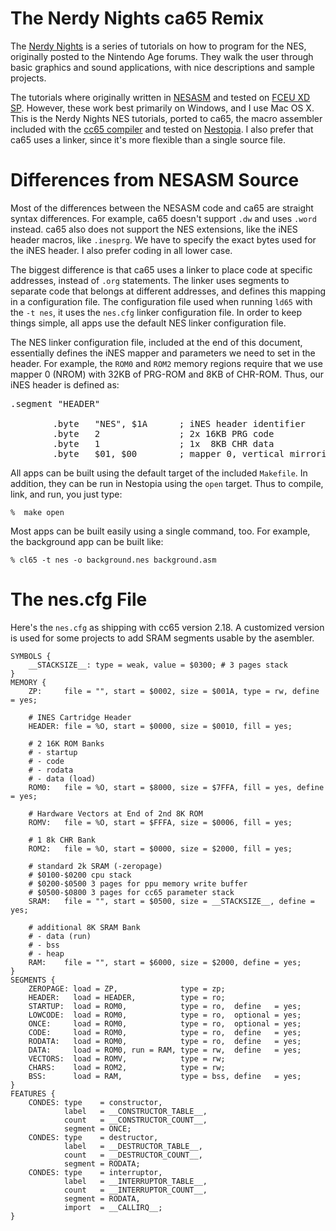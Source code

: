 The Nerdy Nights ca65 Remix
===========================

The [Nerdy Nights][nn] is a series of tutorials on how to program for the NES, originally posted to the Nintendo Age forums.  They walk the user through basic graphics and sound applications, with nice descriptions and sample projects.

The tutorials where originally written in [NESASM][nesasm] and tested on [FCEU XD SP][fceuxdsp].  However, these work best primarily on Windows, and I use Mac OS X.  This is the Nerdy Nights NES tutorials, ported to ca65, the macro assembler included with the [cc65 compiler][cc65] and tested on [Nestopia][nestopia].  I also prefer that ca65 uses a linker, since it's more flexible than a single source file.

Differences from NESASM Source
==============================

Most of the differences between the NESASM code and ca65 are straight syntax differences.  For example, ca65 doesn't support `.dw` and uses `.word` instead.  ca65 also does not support the NES extensions, like the iNES header macros, like `.inesprg`.  We have to specify the exact bytes used for the iNES header.  I also prefer coding in all lower case.

The biggest difference is that ca65 uses a linker to place code at specific addresses, instead of `.org` statements.  The linker uses segments to separate code that belongs at different addresses, and defines this mapping in a configuration file.  The configuration file used when running `ld65` with the `-t nes`, it uses the `nes.cfg` linker configuration file.  In order to keep things simple, all apps use the default NES linker configuration file.

The NES linker configuration file, included at the end of this document, essentially defines the iNES mapper and parameters we need to set in the header.  For example, the `ROM0` and `ROM2` memory regions require that we use mapper 0 (NROM) with 32KB of PRG-ROM and 8KB of CHR-ROM.  Thus, our iNES header is defined as:

<pre>
.segment "HEADER"
        
        .byte   "NES", $1A      ; iNES header identifier
        .byte   2               ; 2x 16KB PRG code
        .byte   1               ; 1x  8KB CHR data
        .byte   $01, $00        ; mapper 0, vertical mirroring
</pre>

All apps can be built using the default target of the included `Makefile`.  In addition, they can be run in Nestopia using the `open` target.  Thus to compile, link, and run, you just type:

    %  make open

Most apps can be built easily using a single command, too.  For example, the background app can be built like:

    % cl65 -t nes -o background.nes background.asm

The nes.cfg File
================

Here's the `nes.cfg` as shipping with cc65 version 2.18. A customized version is used for some projects to add SRAM segments usable by the asembler.

```
SYMBOLS {
    __STACKSIZE__: type = weak, value = $0300; # 3 pages stack
}
MEMORY {
    ZP:     file = "", start = $0002, size = $001A, type = rw, define = yes;

    # INES Cartridge Header
    HEADER: file = %O, start = $0000, size = $0010, fill = yes;

    # 2 16K ROM Banks
    # - startup
    # - code
    # - rodata
    # - data (load)
    ROM0:   file = %O, start = $8000, size = $7FFA, fill = yes, define = yes;

    # Hardware Vectors at End of 2nd 8K ROM
    ROMV:   file = %O, start = $FFFA, size = $0006, fill = yes;

    # 1 8k CHR Bank
    ROM2:   file = %O, start = $0000, size = $2000, fill = yes;

    # standard 2k SRAM (-zeropage)
    # $0100-$0200 cpu stack
    # $0200-$0500 3 pages for ppu memory write buffer
    # $0500-$0800 3 pages for cc65 parameter stack
    SRAM:   file = "", start = $0500, size = __STACKSIZE__, define = yes;

    # additional 8K SRAM Bank
    # - data (run)
    # - bss
    # - heap
    RAM:    file = "", start = $6000, size = $2000, define = yes;
}
SEGMENTS {
    ZEROPAGE: load = ZP,              type = zp;
    HEADER:   load = HEADER,          type = ro;
    STARTUP:  load = ROM0,            type = ro,  define   = yes;
    LOWCODE:  load = ROM0,            type = ro,  optional = yes;
    ONCE:     load = ROM0,            type = ro,  optional = yes;
    CODE:     load = ROM0,            type = ro,  define   = yes;
    RODATA:   load = ROM0,            type = ro,  define   = yes;
    DATA:     load = ROM0, run = RAM, type = rw,  define   = yes;
    VECTORS:  load = ROMV,            type = rw;
    CHARS:    load = ROM2,            type = rw;
    BSS:      load = RAM,             type = bss, define   = yes;
}
FEATURES {
    CONDES: type    = constructor,
            label   = __CONSTRUCTOR_TABLE__,
            count   = __CONSTRUCTOR_COUNT__,
            segment = ONCE;
    CONDES: type    = destructor,
            label   = __DESTRUCTOR_TABLE__,
            count   = __DESTRUCTOR_COUNT__,
            segment = RODATA;
    CONDES: type    = interruptor,
            label   = __INTERRUPTOR_TABLE__,
            count   = __INTERRUPTOR_COUNT__,
            segment = RODATA,
            import  = __CALLIRQ__;
}
```

[nn]: https://nerdy-nights.nes.science
[nesasm]: http://nespowerpak.com/nesasm/
[fceuxdsp]: http://www.the-interweb.com/serendipity/index.php?/archives/90-Release-of-FCEUXD-SP-1.07.html
[cc65]: https://cc65.github.io/
[nestopia]: http://www.bannister.org/software/nestopia.htm
